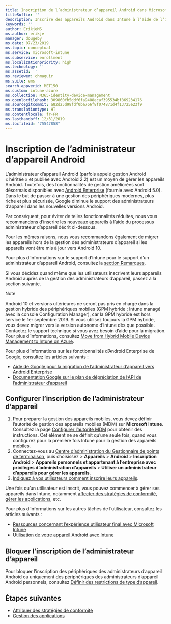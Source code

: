 ```yaml
---
title: Inscription de l’administrateur d’appareil Android dans Microsoft Intune
titleSuffix: ''
description: Inscrire des appareils Android dans Intune à l’aide de l’inscription de l’administrateur d’appareil.
keywords: ''
author: ErikjeMS
ms.author: erikje
manager: dougeby
ms.date: 07/23/2019
ms.topic: conceptual
ms.service: microsoft-intune
ms.subservice: enrollment
ms.localizationpriority: high
ms.technology: ''
ms.assetid: ''
ms.reviewer: chmaguir
ms.suite: ems
search.appverid: MET150
ms.custom: intune-azure
ms.collection: M365-identity-device-management
ms.openlocfilehash: 309860fb5ddf6fa9488ecaf395534bf869234176
ms.sourcegitcommit: a82d25d98fdf0ba766f8f074871d4f13725e23f9
ms.translationtype: HT
ms.contentlocale: fr-FR
ms.lasthandoff: 12/31/2019
ms.locfileid: "75547858"
---
```

# <a name="android-device-administrator-enrollment"></a>Inscription de l’administrateur d’appareil Android

L’administrateur d’appareil Android (parfois appelé gestion Android « héritée » et publiée avec Android 2.2) est un moyen de gérer les appareils Android. Toutefois, des fonctionnalités de gestion améliorées sont désormais disponibles avec [Android Enterprise](https://www.android.com/enterprise/management/) (fournie avec Android 5.0). Dans le but de passer à une gestion des périphériques modernes, plus riche et plus sécurisée, Google diminue le support des administrateurs d’appareil dans les nouvelles versions Android.

Par conséquent, pour éviter de telles fonctionnalités réduites, nous vous recommandons d’inscrire les nouveaux appareils à l’aide du processus administrateur d’appareil décrit ci-dessous.

Pour les mêmes raisons, nous vous recommandons également de migrer les appareils hors de la gestion des administrateurs d’appareil si les appareils vont être mis à jour vers Android 10. 

Pour plus d’informations sur le support d’Intune pour le support d’un administrateur d’appareil Android, consultez la [section Remarques](../fundamentals/whats-new.md#decreasing-support-for-android-device-administrator).

Si vous décidez quand même que les utilisateurs inscrivent leurs appareils Android auprès de la gestion des administrateurs d’appareil, passez à la section suivante.  


> [!Note]  
> Android 10 et versions ultérieures ne seront pas pris en charge dans la gestion hybride des périphériques mobiles (GPM hybride ; Intune managé avec la console Configuration Manager), car la GPM hybride est hors service le 1er septembre 2019. Si vous utilisez toujours la GPM hybride, vous devez migrer vers la version autonome d’Intune dès que possible. Contactez le support technique si vous avez besoin d’aide pour la migration. Pour plus d’informations, consultez [Move from Hybrid Mobile Device Management to Intune on Azure](https://aka.ms/hybrid_notification).

Pour plus d’informations sur les fonctionnalités d’Android Enterprise de Google, consultez les articles suivants :
- [Aide de Google pour la migration de l’administrateur d’appareil vers Android Enterprise](http://static.googleusercontent.com/media/android.com/en/enterprise/static/2016/pdfs/enterprise/Android-Enterprise-Migration-Bluebook_2019.pdf)
- [Documentation Google sur le plan de dépréciation de l’API de l’administrateur d’appareil](https://developers.google.com/android/work/device-admin-deprecation)


## <a name="set-up-device-administrator-enrollment"></a>Configurer l’inscription de l’administrateur d’appareil

1. Pour préparer la gestion des appareils mobiles, vous devez définir l’autorité de gestion des appareils mobiles (MDM) sur **Microsoft Intune**. Consultez la page [Configurer l’autorité MDM](../fundamentals/mdm-authority-set.md) pour obtenir des instructions. Cet élément ne se définit qu’une seule fois, quand vous configurez pour la première fois Intune pour la gestion des appareils mobiles.
2. Connectez-vous au [Centre d’administration du Gestionnaire de points de terminaison](https://go.microsoft.com/fwlink/?linkid=2109431), puis choisissez > **Appareils** > **Android** > **Inscription Android** > **Appareils personnels et appartenant à l’entreprise avec privilèges d’administration d’appareils** > **Utiliser un administrateur d’appareils pour gérer les appareils**.
3. [Indiquez à vos utilisateurs comment inscrire leurs appareils](/intune-user-help/enroll-your-device-in-intune-android).  

Une fois qu’un utilisateur est inscrit, vous pouvez commencer à gérer ses appareils dans Intune, notamment [affecter des stratégies de conformité](../protect/compliance-policy-create-android.md), [gérer les applications](../apps/app-management.md), etc.

Pour plus d’informations sur les autres tâches de l’utilisateur, consultez les articles suivants :
- [Ressources concernant l’expérience utilisateur final avec Microsoft Intune](../fundamentals/end-user-educate.md)
- [Utilisation de votre appareil Android avec Intune](https://docs.microsoft.com/intune-user-help/using-your-android-device-with-intune)


## <a name="block-device-administrator-enrollment"></a>Bloquer l’inscription de l’administrateur d’appareil
Pour bloquer l’inscription des périphériques des administrateurs d’appareil Android ou uniquement des périphériques des administrateurs d’appareil Android personnels, consultez [Définir des restrictions de type d’appareil](enrollment-restrictions-set.md).



## <a name="next-steps"></a>Étapes suivantes
- [Attribuer des stratégies de conformité](../protect/compliance-policy-create-android.md)
- [Gestion des applications](../apps/app-management.md)
